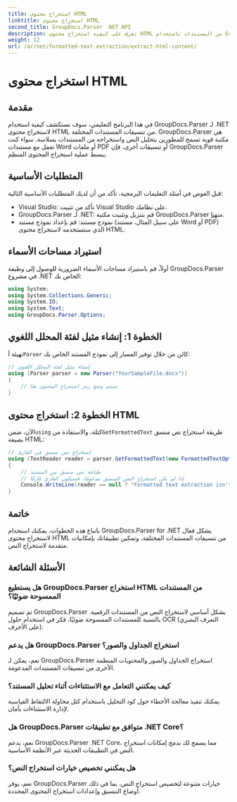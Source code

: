 ```yaml
---
title: استخراج محتوى HTML
linktitle: استخراج محتوى HTML
second_title: GroupDocs.Parser .NET API
description: تعرف على كيفية استخراج محتوى HTML من المستندات باستخدام GroupDocs.Parser لـ .NET. برنامج تعليمي سهل المتابعة يحتوي على أمثلة التعليمات البرمجية وإرشادات خطوة بخطوة.
weight: 12
url: /ar/net/formatted-text-extraction/extract-html-content/
---
```


# استخراج محتوى HTML

## مقدمة
في هذا البرنامج التعليمي، سوف نستكشف كيفية استخدام GroupDocs.Parser لـ .NET لاستخراج محتوى HTML من تنسيقات المستندات المختلفة. GroupDocs.Parser هي مكتبة قوية تسمح للمطورين بتحليل النص واستخراجه من المستندات بسلاسة. سواء كنت تعمل مع مستندات Word أو ملفات PDF أو تنسيقات أخرى، فإن GroupDocs.Parser يبسط عملية استخراج المحتوى المنظم.
## المتطلبات الأساسية
قبل الغوص في أمثلة التعليمات البرمجية، تأكد من أن لديك المتطلبات الأساسية التالية:
- Visual Studio: تأكد من تثبيت Visual Studio على نظامك.
-  GroupDocs.Parser لـ .NET: قم بتنزيل وتثبيت مكتبة GroupDocs.Parser من[هنا](https://releases.groupdocs.com/parser/net/).
- نموذج مستند: قم بإعداد نموذج مستند (على سبيل المثال، مستند Word أو PDF) الذي ستستخدمه لاستخراج محتوى HTML.

## استيراد مساحات الأسماء
أولاً، قم باستيراد مساحات الأسماء الضرورية للوصول إلى وظيفة GroupDocs.Parser في مشروع .NET الخاص بك:
```csharp
using System;
using System.Collections.Generic;
using System.IO;
using System.Text;
using GroupDocs.Parser.Options;
```
## الخطوة 1: إنشاء مثيل لفئة المحلل اللغوي
 تهيئة أ`Parser` كائن من خلال توفير المسار إلى نموذج المستند الخاص بك:
```csharp
// إنشاء مثيل لفئة المحلل اللغوي
using (Parser parser = new Parser("YourSampleFile.docx"))
{
    // سيتم وضع رمز استخراج المحتوى هنا
}
```
## الخطوة 2: استخراج محتوى HTML
 الآن، ضمن`using` كتلة، والاستفادة من`GetFormattedText` طريقة استخراج نص منسق بصيغة HTML:
```csharp
// استخراج نص منسق في القارئ
using (TextReader reader = parser.GetFormattedText(new FormattedTextOptions(FormattedTextMode.Html)))
{
    // طباعة نص منسق من المستند
    // إذا لم يكن استخراج النص المنسق مدعومًا، فسيكون القارئ فارغًا
    Console.WriteLine(reader == null ? "Formatted text extraction isn't supported" : reader.ReadToEnd());
}
```

## خاتمة
باتباع هذه الخطوات، يمكنك استخدام GroupDocs.Parser for .NET بشكل فعال لاستخراج محتوى HTML من تنسيقات المستندات المختلفة، وتمكين تطبيقاتك بإمكانيات متقدمة لاستخراج النص.

## الأسئلة الشائعة
### هل يستطيع GroupDocs.Parser استخراج HTML من المستندات الممسوحة ضوئيًا؟
تم تصميم GroupDocs.Parser بشكل أساسي لاستخراج النص من المستندات الرقمية. بالنسبة للمستندات الممسوحة ضوئيًا، فكر في استخدام حلول OCR (التعرف البصري على الأحرف).
### هل يدعم GroupDocs.Parser استخراج الجداول والصور؟
نعم، يمكن لـ GroupDocs.Parser استخراج الجداول والصور والمحتويات المنظمة الأخرى من تنسيقات المستندات المدعومة.
### كيف يمكنني التعامل مع الاستثناءات أثناء تحليل المستند؟
يمكنك تنفيذ معالجة الأخطاء حول كود التحليل باستخدام كتل محاولة الالتقاط القياسية لإدارة الاستثناءات بأمان.
### هل GroupDocs.Parser متوافق مع تطبيقات .NET Core؟
نعم، يدعم GroupDocs.Parser .NET Core، مما يسمح لك بدمج إمكانات استخراج النص في التطبيقات الحديثة عبر الأنظمة الأساسية.
### هل يمكنني تخصيص خيارات استخراج النص؟
نعم، يوفر GroupDocs.Parser خيارات متنوعة لتخصيص استخراج النص، بما في ذلك أوضاع التنسيق وإعدادات استخراج المحتوى المحددة.
